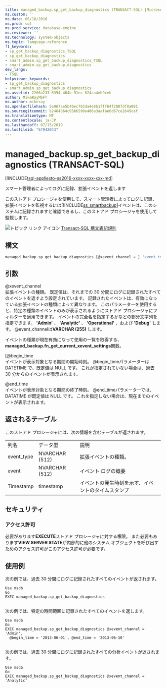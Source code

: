 ```yaml
---
title: managed_backup.sp_get_backup_diagnostics (TRANSACT-SQL) |Microsoft Docs
ms.custom: ''
ms.date: 06/10/2016
ms.prod: sql
ms.prod_service: database-engine
ms.reviewer: ''
ms.technology: system-objects
ms.topic: language-reference
f1_keywords:
- sp_get_backup_diagnostics_TSQL
- sp_get_backup_diagnostics
- smart_admin.sp_get_backup_diagnostics_TSQL
- smart_admin.sp_get_backup_diagnostics
dev_langs:
- TSQL
helpviewer_keywords:
- sp_get_backup_diagnostics
- smart_admin.sp_get_backup_diagnostics
ms.assetid: 2266a233-6354-464b-91ec-824ca4eb9ceb
author: MikeRayMSFT
ms.author: mikeray
ms.openlocfilehash: 5e967ae5b46ec703da4e8b1fff64f298fdf8a081
ms.sourcegitcommit: b2464064c0566590e486a3aafae6d67ce2645cef
ms.translationtype: MT
ms.contentlocale: ja-JP
ms.lasthandoff: 07/15/2019
ms.locfileid: "67942043"
---
```

# <a name="managedbackupspgetbackupdiagnostics-transact-sql"></a>managed_backup.sp_get_backup_diagnostics (TRANSACT-SQL)
[!INCLUDE[tsql-appliesto-ss2016-xxxx-xxxx-xxx-md](../../includes/tsql-appliesto-ss2016-xxxx-xxxx-xxx-md.md)]

  スマート管理者によってログに記録、拡張イベントを返します  
  
 このストアド プロシージャを使用して、スマート管理者によってログに記録、拡張イベントを監視するには[!INCLUDE[ss_smartbackup](../../includes/ss-smartbackup-md.md)]イベントは、このシステムに記録されますと確認できるし、このストアド プロシージャを使用して監視します。  
  
 ![トピック リンク アイコン](../../database-engine/configure-windows/media/topic-link.gif "トピック リンク アイコン") [Transact-SQL 構文表記規則](../../t-sql/language-elements/transact-sql-syntax-conventions-transact-sql.md)  
  
## <a name="syntax"></a>構文  
  
```sql  
managed_backup.sp_get_backup_diagnostics [@xevent_channel = ] 'event type' [, [@begin_time = ] 'time1' ] [, [@end_time = ] 'time2'VARCHAR(255) = 'Xevent',@begin_time DATETIME = NULL,@end_time DATETIME = NULL  
```  
  
##  <a name="Arguments"></a> 引数  
 @xevent_channel  
 拡張イベントの種類。 既定値は、それまでの 30 分間にログに記録されたすべてのイベントを返すよう設定されています。 記録されたイベントは、有効になっている拡張イベントの種類によって異なります。 このパラメーターを使用すると、特定の種類のイベントのみが表示されるようにストアド プロシージャにフィルターを適用できます。 イベントの完全名を指定するかなどの部分文字列を指定できます。 **'Admin'** 、 **'Analytic'** 、 **'Operational'** 、および **'Debug'** します。 @event_channelは**VARCHAR (255)** します。  
  
 イベントの種類が現在有効になって使用の一覧を取得する、 **managed_backup.fn_get_current_xevent_settings**関数。  
  
 [@begin_time  
 イベントが表示対象となる期間の開始時刻。 @begin_timeパラメーターは DATETIME で、既定値は NULL です。 これが指定されていない場合は、過去 30 分からのイベントが表示されます。  
  
 @end_time  
 イベントが表示対象となる期間の終了時刻。 @end_timeパラメーターでは、DATATIME が既定値は NULL です。  これを指定しない場合は、現在までのイベントが表示されます。  
  
## <a name="table-returned"></a>返されるテーブル  
 このストアド プロシージャには、次の情報を含むテーブルが返されます。  
  
||||  
|-|-|-|  
|列名|データ型|説明|  
|event_type|NVARCHAR (512)|拡張イベントの種類。|  
|event|NVARCHAR (512)|イベント ログの概要|  
|Timestamp|timestamp|イベントの発生時刻を示す、イベントのタイムスタンプ|  
  
## <a name="security"></a>セキュリティ  
  
### <a name="permissions"></a>アクセス許可  
 必要があります**EXECUTE**ストアド プロシージャに対する権限。 また必要もあります**VIEW SERVER STATE**が内部的に他のシステム オブジェクトを呼び出すためのアクセス許可がこのアクセス許可が必要です。  
  
## <a name="examples"></a>使用例  
 次の例では、過去 30 分間にログに記録されたすべてのイベントが返されます。  
  
```  
Use msdb  
Go  
EXEC managed_backup.sp_get_backup_diagnostics  
  
```  
  
 次の例では、特定の時間範囲に記録されたすべてのイベントを返します。  
  
```  
Use msdb  
Go  
EXEC managed_backup.sp_get_backup_diagnostics @xevent_channel = 'Admin',  
  @begin_time = '2013-06-01', @end_time = '2013-06-10'  
  
```  
  
 次の例では、過去 30 分間にログに記録されたすべての分析イベントが返されます。  
  
```  
Use msdb  
Go  
EXEC managed_backup.sp_get_backup_diagnostics @xevent_channel = 'Analytic'  
  
```  
  
  
